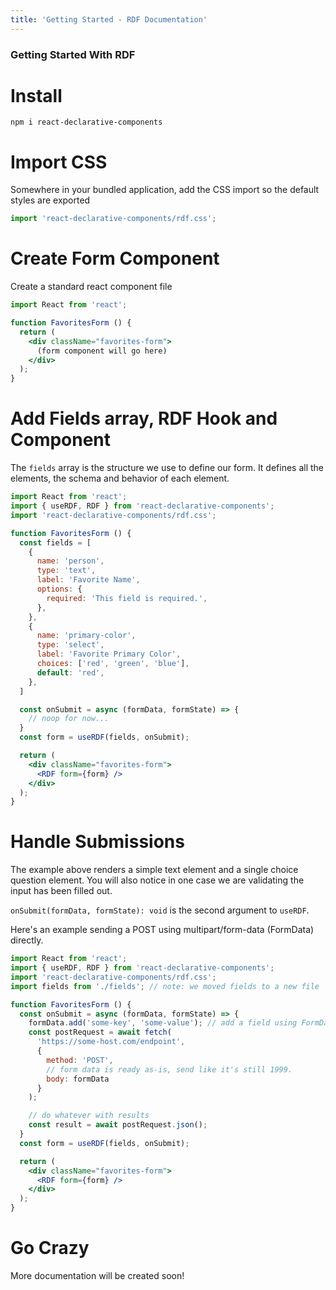 ```yaml
---
title: 'Getting Started - RDF Documentation'
---
```


### Getting Started With RDF

# Install

```shell
npm i react-declarative-components
```

# Import CSS

Somewhere in your bundled application, add the CSS import so the default styles are exported

```js
import 'react-declarative-components/rdf.css';
```


# Create Form Component

Create a standard react component file

```jsx
import React from 'react';

function FavoritesForm () {
  return (
    <div className="favorites-form">
      (form component will go here)
    </div>
  );
}

```

# Add Fields array, RDF Hook and Component

The `fields` array is the structure we use to define our form. It defines all the elements, the schema and behavior of each element.

```jsx
import React from 'react';
import { useRDF, RDF } from 'react-declarative-components';
import 'react-declarative-components/rdf.css';

function FavoritesForm () {
  const fields = [
    {
      name: 'person',
      type: 'text',
      label: 'Favorite Name',
      options: {
        required: 'This field is required.',
      },
    },
    {
      name: 'primary-color',
      type: 'select',
      label: 'Favorite Primary Color',
      choices: ['red', 'green', 'blue'],
      default: 'red',
    },
  ]

  const onSubmit = async (formData, formState) => {
    // noop for now...
  }
  const form = useRDF(fields, onSubmit);

  return (
    <div className="favorites-form">
      <RDF form={form} />
    </div>
  );
}

```

# Handle Submissions

The example above renders a simple text element and a single choice question element. You
will also notice in one case we are validating the input has been filled out.

`onSubmit(formData, formState): void` is the second argument to `useRDF`.

Here's an example sending a POST using multipart/form-data (FormData) directly.


```jsx
import React from 'react';
import { useRDF, RDF } from 'react-declarative-components';
import 'react-declarative-components/rdf.css';
import fields from './fields'; // note: we moved fields to a new file

function FavoritesForm () {
  const onSubmit = async (formData, formState) => {
    formData.add('some-key', 'some-value'); // add a field using FormData methods
    const postRequest = await fetch(
      'https://some-host.com/endpoint',
      {
        method: 'POST',
        // form data is ready as-is, send like it's still 1999.
        body: formData
      }
    );

    // do whatever with results
    const result = await postRequest.json();
  }
  const form = useRDF(fields, onSubmit);

  return (
    <div className="favorites-form">
      <RDF form={form} />
    </div>
  );
}

```

# Go Crazy

More documentation will be created soon!

